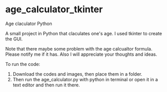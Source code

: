 # age_calculator_tkinter
Age claculator Python

A small project in Python that claculates one's age.
I used tkinter to create the GUI.

Note that there maybe some problem with the age calcualtor formula. Please notify me if it has.
Also I will appreciate your thoughts and ideas.

To run the code:
1. Download the codes and images, then place them in a folder.
2. Then run the age_calculator.py with python in terminal or open it in a text editor and then run it there.
